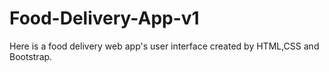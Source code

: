# Food-Delivery-App-v1
Here is a food delivery web app's user interface created by HTML,CSS and Bootstrap.
